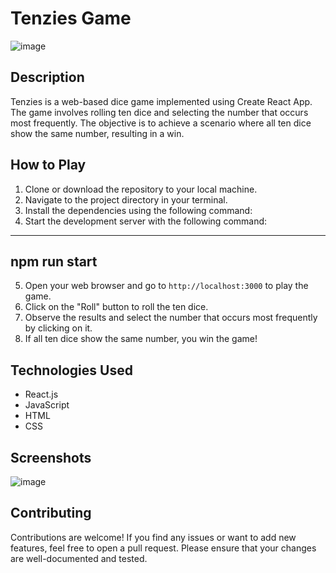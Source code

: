 # Tenzies Game

![image](https://github.com/noobcoder007-exe/Tenzies-Game/assets/117106015/36c5f5ff-5810-44e2-9350-8919f3c39f87)


## Description

Tenzies is a web-based dice game implemented using Create React App. The game involves rolling ten dice and selecting the number that occurs most frequently. The objective is to achieve a scenario where all ten dice show the same number, resulting in a win.

## How to Play

1. Clone or download the repository to your local machine.
2. Navigate to the project directory in your terminal.
3. Install the dependencies using the following command:
4. Start the development server with the following command:
---
npm run start
---
5. Open your web browser and go to `http://localhost:3000` to play the game.
6. Click on the "Roll" button to roll the ten dice.
7. Observe the results and select the number that occurs most frequently by clicking on it.
8. If all ten dice show the same number, you win the game!

## Technologies Used

- React.js
- JavaScript
- HTML
- CSS

## Screenshots

![image](https://github.com/noobcoder007-exe/Tenzies-Game/assets/117106015/ef77659a-98fb-4741-836b-1bb00b3696ad)

## Contributing
Contributions are welcome! If you find any issues or want to add new features, feel free to open a pull request. Please ensure that your changes are well-documented and tested.

